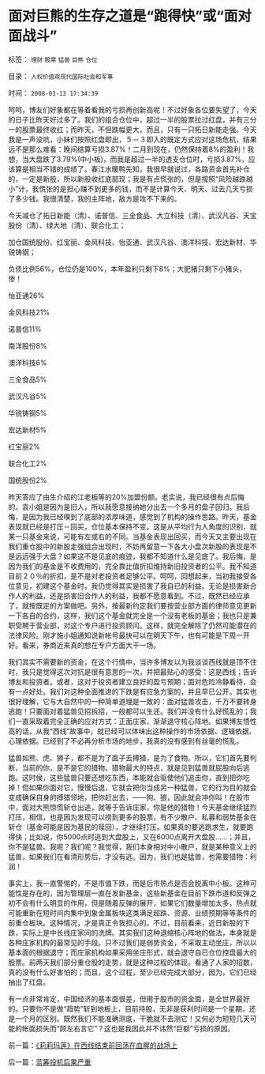 # 面对巨熊的生存之道是“跑得快”或“面对面战斗”

标签： `理财` `股票` `猛兽` `巨熊` `仓位` 

目录： `人权价值观现代国际社会和军事`

时间： `2008-03-13 17:34:39`

呵呵，博友们好象都在等着看我的亏损再创新高呢！不过好象各位要失望了，今天的日子比昨天好过多了。我们的组合仓位中，超过一半的股票拉过红盘，并有三分一的股票最终收红；而昨天，不但跌幅更大，而且，只有一只拓日新能走强。今天我是一声没吭，小妹们按照红盘即出，５－３即入的既定方式应对这场危机，结果远不是那么难看：晚间结算亏损3.87%！二月到现在，仍然保持着8%的盈利！我想，当大盘跌了3.79%(中小板)，而我是超过一半的透支仓位时，亏损3.87%，应该算是相当不错的成绩了。春江水暖鸭先知，我很早就说过，各路资金首先补仓的，一定是新股，所以新股收红底部现；我是有点慌张的，但是按照“风险越跌越小”计，我慌张的是担心赚不到更多的钱，而不是计算今天、明天、过去几天亏损了多少钱。我很清楚，我的主阵地，敌方是攻不下来的。

今天减仓了拓日新能（清）、诺普信、三全食品、大立科技（清）、武汉凡谷、天宝股份（清）、绿大地（清）、联合化工；

加仓国统股份、红宝丽、金风科技、怡亚通、武汉凡谷、澳洋科技、宏达新材、华锐铸钢；

负债比例56%，仓位仍是100%，本年盈利只剩下8%；大肥猪只剩下小猪头，惨！

怡亚通26%

金风科技21%

诺普信11%

南洋股份8%

澳洋科技6%

三全食品5%

武汉凡谷5%

华锐铸钢5%

宏达新材5%

红宝丽2%

联合化工2%

国统股份2%

昨天答应了由生介绍的江老板等的20%加盟份额。老实说，我已经很有点后悔的。袁小姐是因为是旧人，所以我愿意接纳她分出去一个多月的盘子回归。我后悔，是因为我已经嗅到了底部的浓厚味道，感觉到了机构的操作思路。昨天，基金表现就已经是打压－回买，仓位基本保持不变。这是从平均行为人角度的识别，就某一只基金来说，可能有左或右的不同。当基金表现出回买，而今天又主要出现在我们重仓股中的新股走强组合出现时，不妨再留意一下各大小盘次新股的表现是不是远远强于大盘？如果这不是见底的痕迹，我都不知道什么是见底了。我后悔，是因为我们的基金是不收费用的，完全靠比值折扣维持新旧投资者的公平。我不知道目前２０％的折扣，是不是对老投资者足够公平。呵呵，回想起来，当初我接受各位意见，初建这个基金时，我仍觉得其实是损害了我自已的利益。无论是损害新合作人的利益，还是损害旧合作人的利益，我都不愿意看到。不过，既然已经应承了，就按既定的方案做吧。另外，按最新约定我们要按营业部方面的律师意见更新一下各自的合约，这样，我们这个基金就完全是一个没有老板的基金；我也只是兼职受聘于营业部，对这个专户进行投资顾问。这样，就完全解除了仍然可能潜在的法律风险。刚才施小姐通知说新帐号最快可以在明天下午，也有可能是下周一开好。看来，券商近来真的想在专户方面大干一场。

我们其实不需要新的资金，在这个行情中，当许多博友以为我谈谈西线就是顶不住时，我只是觉得这次对抗是很有意思的一次，并把最贴心的感受：这是西线；告诉博友和投资者。或者，这对于投资者建立良好的盈亏预期；面对危险冷静看待，会有一点好处。我们对这种全面推进的下跌是有应急方案的，并且早已公开。其实也很好理解，它与大自然中的一种简单道理是一致的：面对猛兽攻击，千万不要转身逃跑！只要面对着猛兽见招拆招，一般都可以生还。我们并没有什么好慌乱的；我们一直采取着完全正确的应对方式：正面庄家，渐渐退守核心阵地。如果博友悟性高的话，从我“西线”故事中，就已经可以体味出这种操作的市场依据、逻辑依据、心理依据。已经到了不必再分析市场的地步，我真的没有感到有丝毫的慌乱。

猛兽如熊、虎、狮子，都不是为了面子去搏猎，是为了食物。所以，它们首先要判断，当前的你，是不是它的猎物。猎物最大的特点，就是见到猛兽就屁股向后逃跑。这时侯，这些猛兽只要还想吃东西，本能就会驱使他们追击你，直到把你吃掉！但如果你面对它，慢慢后退，它就会把你当成另一种猛兽，它的行为目的就会变成确保自身的搏猎领地，把你赶出去，——狗、狼，因此就会冲你叫！在股市中，面对大熊惊慌斩仓出逃，就等于告诉庄家，你是他的猎物！今天基金继续猛烈打压，相信，也是因为发现可以捞到更多的股票，有不少散户、私募和弱势基金在斩仓（基金可能是因为基民的赎回），才继续打压。如果真的要逃跑求生，就要跑得快；比如说，你5000点时逃到大盘股上，又在6000点离开大盘股……；并且，你不是猛兽。我呢？我们呢？我觉得，我们本身相对中小散户，就是某种意义上的猛兽，如果我们在看清形势后，才没有逃。因为，我们也是猛兽，也需要猎物：利润！

事实上，我一直警惕的，不是市值下跌，而是后市热点是否会脱离中小板。这种可能性是存在的，因为管理层一直在发新基金，这些新基金在目前下跌市道和反弹之初不会有什么明显的作用，但是随着反弹的展开，如果它们数量增加太多，热点就可能重新在短时间内集中到象金属板块这类满足超跌、资源、业绩预期等等条件的前重仓板块。这种情况，才是真正令我担心的。不过，目前看来，近日新股的下跌，实际上是中长线庄家间的洗牌。其实我们这种退缩核心阵地的做法，本身就是各种庄家机构的最常见的手段。只不过我们是弱势资金，不采取主动坐庄，所以以基本面的根据退守；而庄家机构如果采用坐庄形式，就会退守自已仓位控盘最大的股票。前两天我们部分重仓股的走势，就是这种过程的体现。看通了人家的招数，真的没有什么好害怕的；而且，这个过程，至少已经完成大部分，因为，它们已经抽出了红盘。

有一点非常肯定，中国经济的基本面很差，但用于股市的资金面，是全世界最好的。只要你不是做“趋势”斩到地板上，目前持股，无非是获利时间是一个星期，还是一个月的区别。既然我们不能准确测底，干脆就不去测它！又何必为短短几天可能的帐面损失而“顾左右言它”？这也是我因此并不讳然“巨额”亏损的原因。



前一篇：[《莉莉玛莲》在西线结束前回荡在血腥的战场上](../../../2008/3/12/《莉莉玛莲》在西线结束前回荡在血腥的战场上.md)

后一篇：[蓝筹投机后果严重](../../../2008/3/14/蓝筹投机后果严重.md)